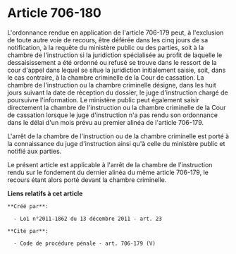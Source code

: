 # Article 706-180

L'ordonnance rendue en application de l'article 706-179 peut, à l'exclusion de toute autre voie de recours, être déférée dans
les cinq jours de sa notification, à la requête du ministère public ou des parties, soit à la chambre de l'instruction si la
juridiction spécialisée au profit de laquelle le dessaisissement a été ordonné ou refusé se trouve dans le ressort de la cour
d'appel dans lequel se situe la juridiction initialement saisie, soit, dans le cas contraire, à la chambre criminelle de la
Cour de cassation. La chambre de l'instruction ou la chambre criminelle désigne, dans les huit jours suivant la date de
réception du dossier, le juge d'instruction chargé de poursuivre l'information. Le ministère public peut également saisir
directement la chambre de l'instruction ou la chambre criminelle de la Cour de cassation lorsque le juge d'instruction n'a
pas rendu son ordonnance dans le délai d'un mois prévu au premier alinéa de l'article 706-179. 

L'arrêt de la chambre de l'instruction ou de la chambre criminelle est porté à la connaissance du juge d'instruction ainsi
qu'à celle du ministère public et notifié aux parties. 

Le présent article est applicable à l'arrêt de la chambre de l'instruction rendu sur le fondement du dernier alinéa du même
article 706-179, le recours étant alors porté devant la chambre criminelle.

**Liens relatifs à cet article**

	**Créé par**:

	  - Loi n°2011-1862 du 13 décembre 2011 - art. 23

	**Cité par**:

	  - Code de procédure pénale - art. 706-179 (V)
